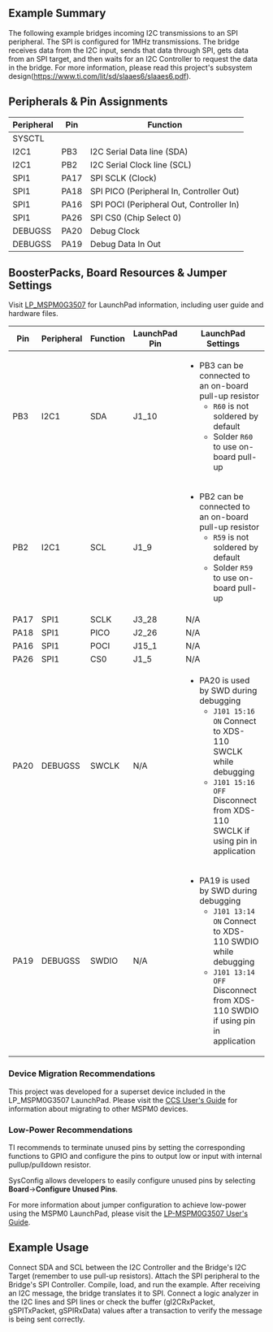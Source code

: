 ## Example Summary

The following example bridges incoming I2C transmissions to an SPI peripheral. The SPI is configured for 1MHz transmissions. The bridge receives data from the I2C input, sends that data through SPI, gets data from an SPI target, and then waits for an I2C Controller to request the data in the bridge. For more information, please read this project's subsystem design(https://www.ti.com/lit/sd/slaaes6/slaaes6.pdf).

## Peripherals & Pin Assignments

| Peripheral | Pin | Function |
| --- | --- | --- |
| SYSCTL |  |  |
| I2C1 | PB3 | I2C Serial Data line (SDA) |
| I2C1 | PB2 | I2C Serial Clock line (SCL) |
| SPI1 | PA17 | SPI SCLK (Clock) |
| SPI1 | PA18 | SPI PICO (Peripheral In, Controller Out) |
| SPI1 | PA16 | SPI POCI (Peripheral Out, Controller In) |
| SPI1 | PA26 | SPI CS0 (Chip Select 0) |
| DEBUGSS | PA20 | Debug Clock |
| DEBUGSS | PA19 | Debug Data In Out |

## BoosterPacks, Board Resources & Jumper Settings

Visit [LP_MSPM0G3507](https://www.ti.com/tool/LP-MSPM0G3507) for LaunchPad information, including user guide and hardware files.

| Pin | Peripheral | Function | LaunchPad Pin | LaunchPad Settings |
| --- | --- | --- | --- | --- |
| PB3 | I2C1 | SDA | J1_10 | <ul><li>PB3 can be connected to an on-board pull-up resistor<br><ul><li>`R60` is not soldered by default<br><li>Solder `R60` to use on-board pull-up</ul></ul> |
| PB2 | I2C1 | SCL | J1_9 | <ul><li>PB2 can be connected to an on-board pull-up resistor<br><ul><li>`R59` is not soldered by default<br><li>Solder `R59` to use on-board pull-up</ul></ul> |
| PA17 | SPI1 | SCLK | J3_28 | N/A |
| PA18 | SPI1 | PICO | J2_26 | N/A |
| PA16 | SPI1 | POCI | J15_1 | N/A |
| PA26 | SPI1 | CS0  | J1_5  | N/A |
| PA20 | DEBUGSS | SWCLK | N/A | <ul><li>PA20 is used by SWD during debugging<br><ul><li>`J101 15:16 ON` Connect to XDS-110 SWCLK while debugging<br><li>`J101 15:16 OFF` Disconnect from XDS-110 SWCLK if using pin in application</ul></ul> |
| PA19 | DEBUGSS | SWDIO | N/A | <ul><li>PA19 is used by SWD during debugging<br><ul><li>`J101 13:14 ON` Connect to XDS-110 SWDIO while debugging<br><li>`J101 13:14 OFF` Disconnect from XDS-110 SWDIO if using pin in application</ul></ul> |

### Device Migration Recommendations
This project was developed for a superset device included in the LP_MSPM0G3507 LaunchPad. Please
visit the [CCS User's Guide](https://software-dl.ti.com/msp430/esd/MSPM0-SDK/latest/docs/english/tools/ccs_ide_guide/doc_guide/doc_guide-srcs/ccs_ide_guide.html#sysconfig-project-migration)
for information about migrating to other MSPM0 devices.

### Low-Power Recommendations
TI recommends to terminate unused pins by setting the corresponding functions to
GPIO and configure the pins to output low or input with internal
pullup/pulldown resistor.

SysConfig allows developers to easily configure unused pins by selecting **Board**→**Configure Unused Pins**.

For more information about jumper configuration to achieve low-power using the
MSPM0 LaunchPad, please visit the [LP-MSPM0G3507 User's Guide](https://www.ti.com/lit/slau873).

## Example Usage
Connect SDA and SCL between the I2C Controller and the Bridge's I2C Target (remember to use pull-up resistors). Attach the SPI peripheral to the Bridge's SPI Controller. Compile, load, and run the example. After receiving an I2C message, the bridge translates it to SPI. Connect a logic analyzer in the I2C lines and SPI lines or check the buffer (gI2CRxPacket, gSPITxPacket, gSPIRxData) values after a transaction to verify the message is being sent correctly.
